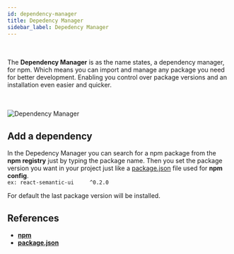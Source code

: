 ```yaml
---
id: dependency-manager
title: Depedency Manager
sidebar_label: Depedency Manager
---
```

<br><br>
The __Dependency Manager__ is as the name states, a dependency manager, for npm. Which means you can import and manage any package you need for better development. Enabling you control
over package versions and an installation even easier and quicker.


<br><br>
![Dependency Manager](/docs/docs/assets/npm_dependency.png)

## Add a dependency
In the Depedency Manager you can search for a npm package from the __npm registry__ just by typing the package name. Then you set the package version you want in your project just like a [package.json](https://docs.npmjs.com/files/package.json) file used for __npm config__.
<br> `ex: react-semantic-ui     ^0.2.0`

For default the last package version will be installed.

## References

* [__npm__](https://www.npmjs.com)
* [__package.json__](https://docs.npmjs.com/files/package.json)

<br><br><br>
